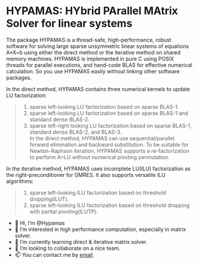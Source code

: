 HYPAMAS: HYbrid PArallel MAtrix Solver for linear systems
=======
The package HYPAMAS is a thread-safe, high-performance, robust software for solving large sparse unsymmetric linear systems of equations A*X=b using either the direct method or the iterative method on shared memory machines. HYPAMAS is implemented in pure C using POSIX threads for parallel executions, and hand-code BLAS for effective numerical calculation. So you use HYPAMAS easily without linking other software packages.

In the direct method, HYPAMAS contains three numerical kernels to update LU factorization:
>1) sparse left-looking LU factorization based on sparse BLAS-1.  
>2) sparse left-looking LU factorization based on sparse BLAS-1 and standard dense BLAS-2.  
>3) sparse left-right looking LU factorization based on sparse BLAS-1, standard dense BLAS-2, and BLAS-3.  
In the direct method, HYPAMAS can use sequential/parallel forward elimination and backward substitution. To be suitable for Newton-Raphson iteration, HYPAMAS supports a re-factorization to perform A=LU without numerical pivoting permutation.

In the iterative method, HYPAMAS uses incomplete LU(ILU) factorization as the right-preconditioner for GMRES. It also supports versatile ILU algorithms:
>1) sparse left-looking ILU factorization based on threshold dropping(ILUT).
>2) sparse left-looking ILU factorization based on threshold dropping with partial pivoting(ILUTP).  
  
- 👋 Hi, I’m @Hypamas
- 👀 I’m interested in high performance computation, especially in matrix solver.
- 🌱 I’m currently learning direct & iterative matrix solver.
- 💞️ I’m looking to collaborate on a nice team.
- 📫 You can contact me by [email](mailto:hypamas@outlook.com).

<!---
Hypamas/Hypamas is a ✨ special ✨ repository because its `README.md` (this file) appears on your GitHub profile.
You can click the Preview link to take a look at your changes.
--->
